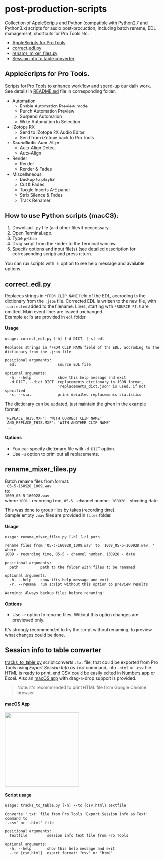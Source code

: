 # post-production-scripts
Collection of AppleScripts and Python (compatible with Python2.7 and Python3.x) scripts for audio post-production, including batch rename, EDL management, shortcuts for Pro Tools etc.
- [AppleScripts for Pro Tools](AppleScripts)
- [correct_edl.py](#correct_edlpy)
- [rename_mixer_files.py](#rename_mixer_filespy)
- [Session info to table converter](#session-info-to-table-converter)  

## AppleScripts for Pro Tools.
Scripts for Pro Tools to enhance workflow and speed-up our daily work. See details in [README.md](AppleScripts/README.md) file in corresponding folder.
* Automation
  - Enable Automation Preview mode
  - Punch Automation Preview
  - Suspend Automation
  - Write Automation to Selection
* iZotope RX
  - Send to iZotope RX Audio Editor
  - Send from iZotope back to Pro Tools
* SoundRadix Auto-Align
  - Auto-Align Detect
  - Auto-Align
* Render
  - Render
  - Render & Fades
* Miscellaneous
  - Backup to playlist
  - Cut & Fades
  - Toggle Inserts A-E panel
  - Strip Silence & Fades
  - Track Renamer

## How to use Python scripts (macOS):
1. Download `.py` file (and other files if neccessary).
2. Open Terminal.app.
3. Type `python `
4. Drag script from the Finder to the Terminal window.
5. Specify options and input file(s) (see detailed description for corresponding script) and press return.

You can run scripts with `-h` option to see help message and available options.

## correct_edl.py
Replaces strings in `*FROM CLIP NAME` field of the EDL, accroding to the dictionary from the `.json` file. Corrected EDL is written to the new file, with `.corrected` added to the filename. Lines, starting with `*SOURCE FILE` are omitted. Main event lines are leaved unchanged.  
Example edl's are provided in `edl` folder.

#### Usage
```
usage: correct_edl.py [-h] [-d DICT] [-s] edl

Replaces strings in *FROM CLIP NAME field of the EDL, accroding to the
dictionary from the .json file

positional arguments:
  edl                   source EDL file

optional arguments:
  -h, --help            show this help message and exit
  -d DICT, --dict DICT  replacements dictionary in JSON format,
                        'replacements_dict.json' is used, if not specified
  -s, --stat            print detailed replacements statistics
```  
The dictionary can be updated, just maintain the given in the example format:  
```
'REPLACE_THIS.MXF': 'WITH CORRECT CLIP NAME'
'AND_REPLACE_THIS.MXF': 'WITH ANOTHER CLIP NAME'
...
```
#### Options
* You can specify dictionary file with `-d DICT` option.
* Use `-s` option to print out all replacements.

## rename_mixer_files.py
Batch rename files from format:  
``` 05-5-160928_1009.wav```  
to:  
```1009_05-5-160928.wav```  
where `1009` - recording time, `05-5` - channel number, `160928` - shooting date.  

This was done to group files by takes (recording time).  
Sample empty `.wav` files are provided in `files` folder.
#### Usage
```
usage: rename_mixer_files.py [-h] [-r] path

rename files from '05-5-160928_1009.wav' to '1009_05-5-160928.wav, ' where
1009 - recording time, 05-5 - channel number, 160928 - date

positional arguments:
  path          path to the folder with files to be renamed

optional arguments:
  -h, --help    show this help message and exit
  -r, --rename  run script without this option to preview results

Warning: Always backup files before renaming!
```
#### Options
* Use `-r` option to rename files. Without this option changes are previewed only.

It's strongly recommended to try the script without renaming, to preview what changes could be done.

##  Session info to table converter
[tracks_to_table.py](../master/Session%20info%20to%20table/tracks_to_table.py) script converts `.txt` file, that could be exported from Pro Tools using *Export Session Info as Text* command, into `.html` or `.csv` file. HTML is ready to print, and CSV could be easily edited in Numbers.app or Excel. Also an [macOS app](../master/Session%20info%20to%20table/EDL-tools_macos_app.zip) with drag-n-drop support is provided.

> Note: it's recommended to print HTML file from Google Chrome browser.

#### macOS App
<img src="https://www.dropbox.com/s/7hj4d6yj114xkt8/converter.png?raw=true" width="240">

#### Script usage  
```
usage: tracks_to_table.py [-h] --to {csv,html} textfile

Converts '.txt' file from Pro Tools 'Export Session Info as Text' command to
'.csv' or '.html' file

positional arguments:
  textfile         session info text file from Pro Tools

optional arguments:
  -h, --help       show this help message and exit
  --to {csv,html}  export format: "csv" or "html"
```
